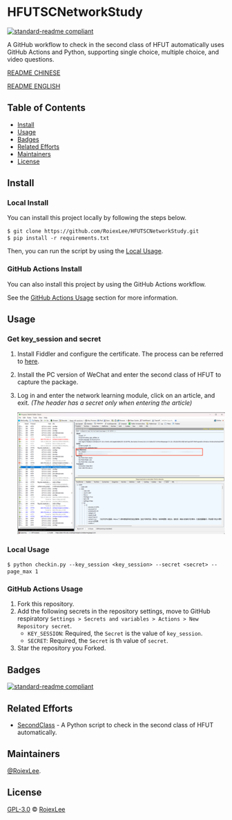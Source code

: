 # HFUTSCNetworkStudy

[![standard-readme compliant](https://img.shields.io/badge/readme%20style-standard-brightgreen.svg?style=flat-square)](https://github.com/RichardLitt/standard-readme)

A GitHub workflow to check in the second class of HFUT automatically uses GitHub Actions and Python, supporting single choice, multiple choice, and video questions.

[README CHINESE](./README_EN.md)

[README ENGLISH](./README_EN.md)

## Table of Contents

- [Install](#install)
- [Usage](#usage)
- [Badges](#badges)
- [Related Efforts](#related-efforts)
- [Maintainers](#maintainers)
- [License](#license)

## Install

### Local Install

You can install this project locally by following the steps below.

```shell
$ git clone https://github.com/RoiexLee/HFUTSCNetworkStudy.git
$ pip install -r requirements.txt
```

Then, you can run the script by using the [Local Usage](#local-usage).

### GitHub Actions Install

You can also install this project by using the GitHub Actions workflow.

See the [GitHub Actions Usage](#github-actions-usage) section for more information.

## Usage

### Get key_session and secret

1. Install Fiddler and configure the certificate. The process can be referred to [here](https://zhuanlan.zhihu.com/p/410150022).
2. Install the PC version of WeChat and enter the second class of HFUT to capture the package.
3. Log in and enter the network learning module, click on an article, and exit. *(The header has a secret only when entering the article)*

   ![image](./images/key_session_and_secret.png)

### Local Usage

```shell
$ python checkin.py --key_session <key_session> --secret <secret> --page_max 1
```

### GitHub Actions Usage

1. Fork this repository.
2. Add the following secrets in the repository settings, move to GitHub respiratory `Settings > Secrets and variables > Actions > New Repository secret`.
    - `KEY_SESSION`: Required, the `Secret` is the value of `key_session`.
    - `SECRET`: Required, the `Secret` is th value of `secret`.
3. Star the repository you Forked.

## Badges

[![standard-readme compliant](https://img.shields.io/badge/readme%20style-standard-brightgreen.svg?style=flat-square)](https://github.com/RichardLitt/standard-readme)

## Related Efforts

- [SecondClass](https://github.com/Zirconium233/SecondClass) - A Python script to check in the second class of HFUT automatically.

## Maintainers

[@RoiexLee](https://roiexlee.github.io).

## License

[GPL-3.0](./LICENSE) © [RoiexLee](https://roiexlee.github.io) 